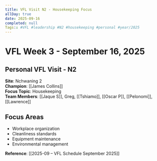 ```yaml
---
title: VFL Visit N2 - Housekeeping Focus
allDay: true
date: 2025-09-16
completed: null
Tags:: #VFL #leadership #N2 #housekeeping #personal #year/2025
---
```


# VFL Week 3 - September 16, 2025
## Personal VFL Visit - N2

**Site**: Nchwaning 2  
**Champion**: [[James Collins]]  
**Focus Topic**: Housekeeping  
**Team Members**: [[Jaque S]], Greg, [[Tshiamo]], [[Oscar P]], [[Pelonomi]], [[Lawrence]]

## Focus Areas
- Workplace organization
- Cleanliness standards  
- Equipment maintenance
- Environmental management

**Reference**: [[2025-09 – VFL Schedule September 2025]]